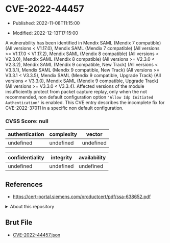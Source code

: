 # CVE-2022-44457

- Published: 2022-11-08T11:15:00

- Modified: 2022-12-13T17:15:00

A vulnerability has been identified in Mendix SAML (Mendix 7 compatible) (All versions < V1.17.0), Mendix SAML (Mendix 7 compatible) (All versions >= V1.17.0 < V1.17.2), Mendix SAML (Mendix 8 compatible) (All versions < V2.3.0), Mendix SAML (Mendix 8 compatible) (All versions >= V2.3.0 < V2.3.2), Mendix SAML (Mendix 9 compatible, New Track) (All versions < V3.3.1), Mendix SAML (Mendix 9 compatible, New Track) (All versions >= V3.3.1 < V3.3.5), Mendix SAML (Mendix 9 compatible, Upgrade Track) (All versions < V3.3.0), Mendix SAML (Mendix 9 compatible, Upgrade Track) (All versions >= V3.3.0 < V3.3.4). Affected versions of the module insufficiently protect from packet capture replay, only when the not recommended, non default configuration option `'Allow Idp Initiated Authentication'` is enabled. This CVE entry describes the incomplete fix for CVE-2022-37011 in a specific non default configuration.

### CVSS Score: **null**

| authentication | complexity | vector |
| --- | --- | --- |
| undefined | undefined | undefined |

| confidentiality | integrity | availability |
| --- | --- | --- |
| undefined | undefined | undefined |

## References

* https://cert-portal.siemens.com/productcert/pdf/ssa-638652.pdf

<details>
<summary>About this repository</summary> 

  This repository is part of the project [Live Hack CVE](https://github.com/Live-Hack-CVE). Main website can be found [www.live-hack.org](https://www.live-hack.org) 
  
  Made by [Sn0wAlice](https://github.com/Sn0wAlice) for the people that care about security and need to have a feed of the latest CVEs. Hope you enjoy it, don't forget to star the repo and follow me on [Twitter](https://twitter.com/Sn0wAlice) and [Github](https://github.com/Sn0wAlice). And that is my [personnal website](https://www.alice-snow.me/)

  - [Home Page](https://github.com/Live-Hack-CVE)
  - [Framework](https://github.com/Live-Hack-CVE/cve-framework)
  - [CVE database](https://github.com/Live-Hack-CVE/full_database)
  - [Changelog](https://github.com/Live-Hack-CVE/Changelog)
</details>

## Brut File

* [CVE-2022-44457.json](https://raw.githubusercontent.com/Live-Hack-CVE/full_database/main/cves/2022/CVE-2022-44457.json)


